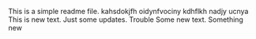 This is a simple readme file.
kahsdokjfh oidynfvociny kdhflkh nadjy ucnya
This is new text. 
Just some updates.
Trouble
Some new text.
Something new

